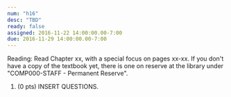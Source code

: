 ```yaml
---
num: "h16"
desc: "TBD"
ready: false
assigned: 2016-11-22 14:00:00.00-7:00
due: 2016-11-29 14:00:00.00-7:00
---
```

Reading: Read Chapter xx, with a special focus on pages xx-xx.    If you don't have a copy of the textbook yet, there is one on reserve at the library under "COMP000-STAFF - Permanent Reserve".

1.	(0 pts) INSERT QUESTIONS.
	<div style="margin-bottom:4em"></div>
